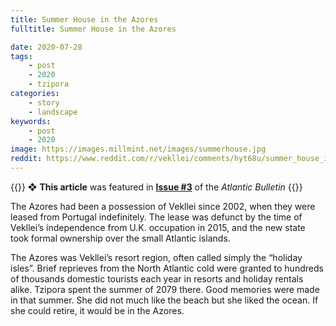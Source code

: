 ```yaml
---
title: Summer House in the Azores
fulltitle: Summer House in the Azores

date: 2020-07-28
tags:
    - post
    - 2020
    - tzipora
categories:
    - story
    - landscape
keywords:
    - post
    - 2020
image: https://images.millmint.net/images/summerhouse.jpg
reddit: https://www.reddit.com/r/vekllei/comments/hyt68u/summer_house_in_the_azores/
---
```


{{<hint story>}}
❖ **This article** was featured in [**Issue #3**](/news/bulletin/2020/3) of the *Atlantic Bulletin*
{{</hint>}}

The Azores had been a possession of Vekllei since 2002, when they were leased from Portugal indefinitely. The lease was defunct by the time of Vekllei’s independence from U.K. occupation in 2015, and the new state took formal ownership over the small Atlantic islands.

The Azores was Vekllei’s resort region, often called simply the “holiday isles”. Brief reprieves from the North Atlantic cold were granted to hundreds of thousands domestic tourists each year in resorts and holiday rentals alike. Tzipora spent the summer of 2079 there. Good memories were made in that summer. She did not much like the beach but she liked the ocean. If she could retire, it would be in the Azores.
